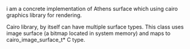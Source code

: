 i am a concrete implementation of Athens surface which using cairo graphics library for rendering.Cairo library, by itself can have multiple surface types.This class uses image surface (a bitmap located in system memory) and maps to cairo_image_surface_t* C type.